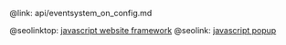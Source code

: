 @link: api/eventsystem_on_config.md

@seolinktop: [javascript website framework](https://webix.com)
@seolink: [javascript popup](https://webix.com/widget/popup/)